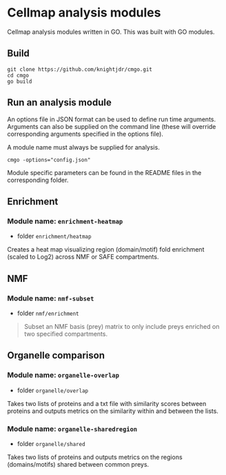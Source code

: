# Cellmap analysis modules

Cellmap analysis modules written in GO. This was built with GO modules.

## Build

```
git clone https://github.com/knightjdr/cmgo.git
cd cmgo
go build
```

## Run an analysis module

An options file in JSON format can be used to define run time arguments. Arguments can also be supplied on the command line (these will override corresponding arguments specified in the options file).

A module name must always be supplied for analysis.

```
cmgo -options="config.json"
```

Module specific parameters can be found in the README files in the corresponding folder.

## Enrichment

### Module name: `enrichment-heatmap`

* folder `enrichment/heatmap`

Creates a heat map visualizing region (domain/motif) fold enrichment (scaled to Log2) across NMF or SAFE compartments.

## NMF

### Module name: `nmf-subset`

* folder `nmf/enrichment`

> Subset an NMF basis (prey) matrix to only include preys enriched on two specified compartments.

## Organelle comparison

### Module name: `organelle-overlap`

* folder `organelle/overlap`

Takes two lists of proteins and a txt file with similarity scores between proteins and outputs metrics on the similarity within and between the lists.

### Module name: `organelle-sharedregion`

* folder `organelle/shared`

Takes two lists of proteins and outputs metrics on the regions (domains/motifs) shared between common preys.
